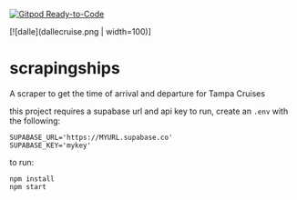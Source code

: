 [![Gitpod Ready-to-Code](https://img.shields.io/badge/Gitpod-Ready--to--Code-blue?logo=gitpod)](https://gitpod.io/#https://github.com/hortinstein/scrapingships) 

[![dalle](dallecruise.png | width=100)]
# scrapingships
A scraper to get the time of arrival and departure for Tampa Cruises

this project requires a supabase url and api key to run, create an `.env` with the following:
```
SUPABASE_URL='https://MYURL.supabase.co'
SUPABASE_KEY='mykey'
```

to run:
```
npm install
npm start
```